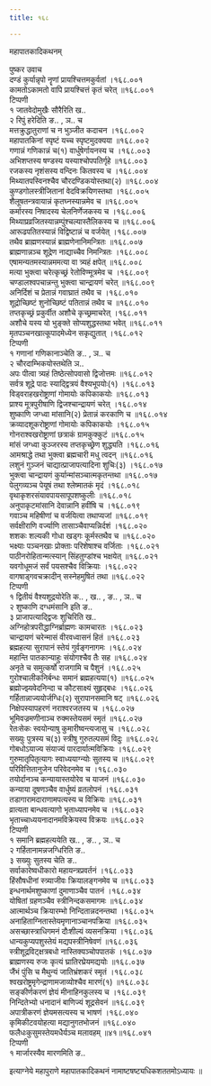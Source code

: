 ```yaml
---
title: १६८

---
```

महापातकादिकथनम्  
  
पुष्कर उवाच  
दण्डं कुर्यान्नृपो नॄणां प्रायश्चित्तमकुर्वतां ।१६८.००१  
कामतोऽकामतो वापि प्रायश्चित्तं कृतं चरेत् ॥१६८.००१  
टिप्पणी  
१ जातवेदोमुखैः सौरैरिति ख..  
२ रिपुं हरेदिति ङ.. , ञ.. च  
मत्तक्रुद्धातुराणां च न भुञ्जीत कदाचन ।१६८.००२  
महापातकिनां स्पृष्टं यच्च स्पृष्टमुदक्यया ॥१६८.००२  
गणान्नं गणिकान्नं च(१) वार्धुषेर्गायनस्य च ।१६८.००३  
अभिशप्तस्य षण्डस्य यस्याश्चोपपतिर्गृहे ॥१६८.००३  
रजकस्य नृशंसस्य वन्दिनः कितवस्य च ।१६८.००४  
मिथ्यातपस्विनश्चैव चौरदण्डिकयोस्तथा(२) ॥१६८.००४  
कुण्डगोलस्त्रीजितानां वेदविक्रयिणस्तथा ।१६८.००५  
शैलूषतन्त्रवायान्नं कृतघ्नस्यान्नमेव च ॥१६८.००५  
कर्मारस्य निषादस्य चेलनिर्णेजकस्य च ।१६८.००६  
मिथ्याप्रव्रजितस्यान्नम्पुंश्चल्यास्तैलिकस्य च ॥१६८.००६  
आरूढपतितस्यान्नं विद्विष्टान्नं च वर्जयेत् ।१६८.००७  
तथैव ब्राह्मणस्यान्नं ब्राह्मणेनानिमन्त्रितः ॥१६८.००७  
ब्राह्मणान्नञ्च शूद्रेण नाद्याच्चैव निमन्त्रितः ।१६८.००८  
एषामन्यतमस्यान्नममत्या वा त्र्यहं क्षपेत् ॥१६८.००८  
मत्या भुक्त्वा चरेत्कृच्छ्रं रेतोविण्मूत्रमेव च ।१६८.००९  
चण्डालश्वपचान्नन्तु भुक्त्वा चान्द्रायणं चरेत् ॥१६८.००९  
अनिर्दिशं च प्रेतान्नं गवाघ्रातं तथैव च ।१६८.०१०  
शूद्रोच्छिष्टं शुनोच्छिष्टं पतितान्नं तथैव च ॥१६८.०१०  
तप्तकृच्छ्रं प्रकुर्वीत अशौचे कृच्छ्रमाचरेत् ।१६८.०११  
अशौचे यस्य यो भुङ्क्ते सोप्यशुद्धस्तथा भवेत् ॥१६८.०११  
मृतपञ्चनखात्कूपादमेध्येन सकृद्युतात् ।१६८.०१२  
टिप्पणी  
१ गणानां गणिकानाञ्चेति ङ.. , ञ.. च  
२ चौरदाम्भिकयोस्तथेति ञ..  
अपः पीत्वा त्र्यहं तिष्ठेत्सोपवासो द्विजोत्तमः ॥१६८.०१२  
सर्वत्र शूद्रे पादः स्याद्द्वित्रयं वैश्यभूपयोः(१) ।१६८.०१३  
विड्वराहखरोष्ट्राणां गोमायोः कपिकाकयोः ॥१६८.०१३  
प्राश्य मूत्रपुरीषाणि द्विजश्चान्द्रायणं चरेत् ।१६८.०१४  
शुष्काणि जग्ध्वा मांसानि(२) प्रेतान्नं करकाणि च ॥१६८.०१४  
क्रव्यादशूकरोष्ट्राणां गोमायोः कपिकाकयोः ।१६८.०१५  
गोनराश्वखरोष्ट्राणां छत्राकं ग्रामकुक्कुटं ॥१६८.०१५  
मांसं जग्ध्वा कुञ्जरस्य तप्तकृच्छ्रेण शुद्ध्यति ।१६८.०१६  
आमश्राद्धे तथा भुक्त्वा ब्रह्मचारी मधु त्वदन् ॥१६८.०१६  
लशुनं गुञ्जनं चाद्यात्प्राजापत्यादिना शुचिः(३) ।१६८.०१७  
भुक्त्वा चान्द्रायणं कुर्यान्मांसञ्चात्मकृतन्तथा ॥१६८.०१७  
पेलुगव्यञ्च पेयूषं तथा श्लेष्मातकं मृदं ।१६८.०१८  
वृथाकृशरसंयावपायसापूपशष्कुलीः ॥१६८.०१८  
अनुपाकृटमांसानि देवान्नानि हवींषि च ।१६८.०१९  
गवाञ्च महिषीणां च वर्जयित्वा तथाप्यजां ॥१६८.०१९  
सर्वक्षीराणि वर्ज्याणि तासाञ्चैवाप्यन्निर्दशं ।१६८.०२०  
शशकः शल्यकी गोधा खड्गः कूर्मस्तथैव च ॥१६८.०२०  
भक्ष्याः पञ्चनखाः प्रोक्ताः परिशेषाश्च वर्जिताः ।१६८.०२१  
पाठीनरोहितान्मत्स्यान् सिंहतुण्डांश्च भक्षयेत् ॥१६८.०२१  
यवगोधूमजं सर्वं पयसश्चैव विक्रियाः ।१६८.०२२  
वागषाड्गवचक्रादीन् सस्नेहमुषितं तथा ॥१६८.०२२  
टिप्पणी  
१ द्वितीयं वैश्यशूद्रयोरेति क.. , ख.. , ङ.. , ञ.. च  
२ शुष्काणि दग्धमंसानि इति ङ..  
३ प्राजापत्याद्द्विजः शुचिरिति ख..  
अग्निहोत्रपरीद्धाग्निर्ब्राह्मणः कामचारतः ।१६८.०२३  
चान्द्रायणं चरेन्मासं वीरवध्वासनं हितं ॥१६८.०२३  
ब्रह्महत्या सुरापानं स्तेयं गुर्वङ्गनागमः ।१६८.०२४  
महान्ति पातकान्याहुः संयोगश्चैव तैः सह ॥१६८.०२४  
अनृते च समुत्कर्षो राजगामि च पैशुनं ।१६८.०२५  
गुरोश्चालीकनिर्बन्धः समानं ब्रह्महत्यया(१) ॥१६८.०२५  
ब्रह्मोज्झ्यवेदनिन्दा च कौटसाक्ष्यं सुहृद्बधः ।१६८.०२६  
गर्हितान्नाज्ययोर्जग्धिः(२) सुरापानसमानि षट् ॥१६८.०२६  
निक्षेपस्यापहरणं नराश्वरजतस्य च ।१६८.०२७  
भूमिवज्रमणीनाञ्च रुक्मस्तेयसमं स्मृतं ॥१६८.०२७  
रेतःसेकः स्वयोन्याषु कुमारीष्वन्त्यजासु च ।१६८.०२८  
सख्युः पुत्रस्य च(३) स्त्रीषु गुरुतल्पसमं विदुः ॥१६८.०२८  
गोबधोऽयाज्य संयाज्यं पारदार्यात्मविक्रियः ।१६८.०२९  
गुरुमातृपितृत्यागः स्वाध्ययाग्न्योः सुतस्य च ॥१६८.०२९  
परिवित्तितानुजेन परिवेदनमेव च ।१६८.०३०  
तयोर्दानञ्च कन्यायास्तयोरेव च याजनं ॥१६८.०३०  
कन्याया दूषणञ्चैव वार्धुष्यं व्रतलोपनं ।१६८.०३१  
तडागारामदाराणामपत्यस्य च विक्रियः ॥१६८.०३१  
व्रात्यता बान्धवत्यागो भृताध्यापनमेव च ।१६८.०३२  
भृताच्चाध्ययनादानमविक्रेयस्य विक्रयः ॥१६८.०३२  
टिप्पणी  
१ समानि ब्रह्महत्ययेति ख.. , ङ.. , ञ.. च  
२ गर्हितानामन्नजग्धिरिति ङ..  
३ सख्युः सुतस्य चेति ङ..  
सर्वाकारेष्वधीकारो महायन्त्रप्रवर्तनं ।१६८.०३३  
हिंसौषधीनां स्त्र्याजीवः क्रियालङ्गनमेव च ॥१६८.०३३  
इन्धनार्थमशुष्काणां दुमाणाञ्चैव पातनं ।१६८.०३४  
योषितां ग्रहणञ्चैव स्त्रीनिन्दकसमागमः ॥१६८.०३४  
आत्मार्थञ्च क्रियारम्भो निन्दितान्नदनन्तथा ।१६८.०३५  
अनाहिताग्नितास्तेयमृणानाञ्चानपक्रिया ॥१६८.०३५  
असच्छास्त्राधिगमनं दौःशील्यं व्यसनक्रिया ।१६८.०३६  
धान्यकुप्यपशुस्तेयं मद्यपस्त्रीनिषेवणं ॥१६८.०३६  
स्त्रीशूद्रविट्क्षत्रबधो नास्तिक्यञ्चोपपातकं ।१६८.०३७  
ब्राह्मणस्य रुजः कृत्यं घ्रातिरघ्रेयमद्ययोः ॥१६८.०३७  
जैंभं पुंसि च मैथुन्यं जातिभ्रंशकरं स्मृतं ।१६८.०३८  
श्वखरोष्ट्रमृगेन्द्राणामजाव्योश्चैव मारणं(१) ॥१६८.०३८  
सङ्कीर्णकरणं ज्ञेयं मीनाहिनकुलस्य च ।१६८.०३९  
निन्दितेभ्यो धनादानं बाणिज्यं शूद्रसेवनं ॥१६८.०३९  
अपात्रीकरणं ज्ञेयमसत्यस्य च भाषणं ।१६८.०४०  
कृमिकीटवयोहत्या मद्यानुगतभोजनं ॥१६८.०४०  
फलैधःकुसुमस्तेयमधैर्यञ्च मलावहम् ॥४१॥१६८.०४१  
टिप्पणी  
१ मार्जारस्यैव मारणमिति ङ..  
  
इत्याग्नेये महापुराणे महापातकादिकथनं नामाष्टषष्ट्यधिकशततमोऽध्यायः ॥